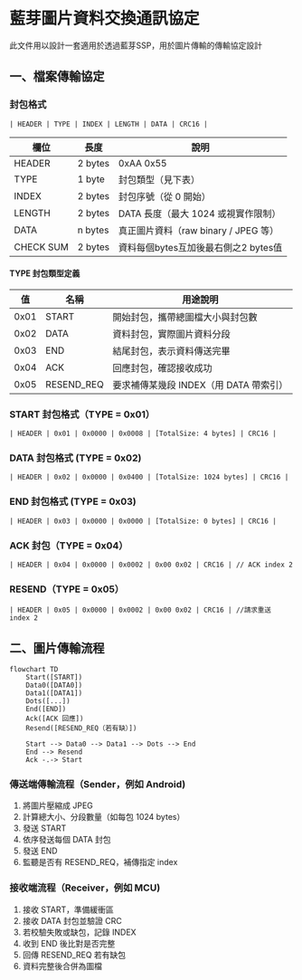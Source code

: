 # 藍芽圖片資料交換通訊協定

此文件用以設計一套適用於透過藍芽SSP，用於圖片傳輸的傳輸協定設計



## 一、檔案傳輸協定

### 封包格式

```
| HEADER | TYPE | INDEX | LENGTH | DATA | CRC16 |
```

| **欄位**  | **長度** | **說明**                             |
| --------- | -------- | ------------------------------------ |
| HEADER    | 2 bytes  | 0xAA 0x55                            |
| TYPE      | 1 byte   | 封包類型（見下表）                   |
| INDEX     | 2 bytes  | 封包序號（從 0 開始）                |
| LENGTH    | 2 bytes  | DATA 長度（最大 1024 或視實作限制）  |
| DATA      | n bytes  | 真正圖片資料（raw binary / JPEG 等） |
| CHECK SUM | 2 bytes  | 資料每個bytes互加後最右側之2 bytes值 |

#### TYPE 封包類型定義

| **值** | **名稱**   | **用途說明**                           |
| ------ | ---------- | -------------------------------------- |
| 0x01   | START      | 開始封包，攜帶總圖檔大小與封包數       |
| 0x02   | DATA       | 資料封包，實際圖片資料分段             |
| 0x03   | END        | 結尾封包，表示資料傳送完畢             |
| 0x04   | ACK        | 回應封包，確認接收成功                 |
| 0x05   | RESEND_REQ | 要求補傳某幾段 INDEX（用 DATA 帶索引） |



### START 封包格式（TYPE = 0x01）

```
| HEADER | 0x01 | 0x0000 | 0x0008 | [TotalSize: 4 bytes] | CRC16 |
```

### DATA 封包格式 (TYPE = 0x02)

```
| HEADER | 0x02 | 0x0000 | 0x0400 | [TotalSize: 1024 bytes] | CRC16 |
```

### END 封包格式 (TYPE = 0x03)

```
| HEADER | 0x03 | 0x0000 | 0x0000 | [TotalSize: 0 bytes] | CRC16 |
```

### ACK 封包（TYPE = 0x04）

```
| HEADER | 0x04 | 0x0000 | 0x0002 | 0x00 0x02 | CRC16 | // ACK index 2
```

### RESEND（TYPE = 0x05）

```
| HEADER | 0x05 | 0x0000 | 0x0002 | 0x00 0x02 | CRC16 | //請求重送 index 2
```





## 二、圖片傳輸流程



```mermaid
flowchart TD
    Start([START])
    Data0([DATA0])
    Data1([DATA1])
    Dots([...])
    End([END])
    Ack([ACK 回應])
    Resend([RESEND_REQ（若有缺）])

    Start --> Data0 --> Data1 --> Dots --> End
    End --> Resend
    Ack -.-> Start
```





### 傳送端傳輸流程（Sender，例如 Android)

1. 將圖片壓縮成 JPEG
2. 計算總大小、分段數量（如每包 1024 bytes）
3. 發送 START
4. 依序發送每個 DATA 封包
5. 發送 END
6. 監聽是否有 RESEND_REQ，補傳指定 index



### 接收端流程（Receiver，例如 MCU)

1. 接收 START，準備緩衝區
2. 接收 DATA 封包並驗證 CRC
3. 若校驗失敗或缺包，記錄 INDEX
4. 收到 END 後比對是否完整
5. 回傳 RESEND_REQ 若有缺包
6. 資料完整後合併為圖檔
